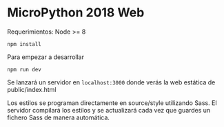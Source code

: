 # MicroPython 2018 Web

Requerimientos: Node >= 8
```
npm install
```

Para empezar a desarrollar

```
npm run dev
```

Se lanzará un servidor en `localhost:3000` donde verás la web estática de public/index.html

Los estilos se programan directamente en source/style utilizando Sass. El servidor compilará los estilos
y se actualizará cada vez que guardes un fichero Sass de manera automática.

